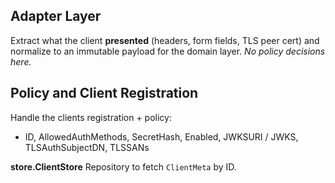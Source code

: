 ## Adapter Layer
Extract what the client **presented** (headers, form fields, TLS peer cert) and normalize to an immutable payload for the domain layer.
  *No policy decisions here.*


## Policy and Client Registration
Handle the clients registration + policy:
- ID, AllowedAuthMethods, SecretHash, Enabled, JWKSURI / JWKS, TLSAuthSubjectDN, TLSSANs

**store.ClientStore**
Repository to fetch `ClientMeta` by ID.

